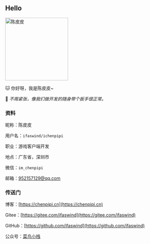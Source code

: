 ## Hello

<img src="https://avatars.githubusercontent.com/u/5007047" alt="陈皮皮" width="200">

🐱 你好呀，我是陈皮皮~

🔧 *不用紧张，像我们做开发的随身带个扳手很正常。*

### 资料

昵称：陈皮皮

用户名：`ifaswind/ichenpipi`

职业：游戏客户端开发

地点：广东省，深圳市

微信：`im_chenpipi`

邮箱：952157129@qq.com

### 传送门

博客：[https://chenpipi.cn](https://chenpipi.cn)

Gitee：[https://gitee.com/ifaswind](https://gitee.com/ifaswind)

GitHub：[https://github.com/ifaswind](https://github.com/ifaswind)

公众号：[菜鸟小栈](https://image.chenpipi.cn/weixin/official-account.png)
